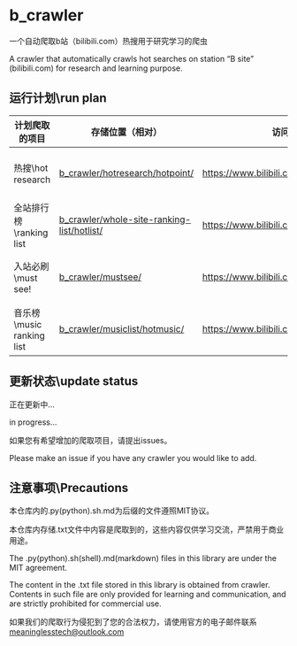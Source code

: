 # b_crawler
一个自动爬取b站（bilibili.com）热搜用于研究学习的爬虫  

A crawler that automatically crawls hot searches on station “B site” (bilibili.com) for research and learning purpose.

## 运行计划\run plan

|  计划爬取的项目   |  存储位置（相对） | 访问链接 | 更新模式 | 时间表（utc）|
|  -----  | --------- |--------- | ------- | ----  |
| 热搜\hot research  | [b_crawler/hotresearch/hotpoint/](https://github.com/zeturn/b_crawler/tree/main/hotresearch) | <https://www.bilibili.com> | 每小时更新\every hour | 0 * * * * |
| 全站排行榜\ranking list | [b_crawler/whole-site-ranking-list/hotlist/](https://github.com/zeturn/b_crawler/tree/main/whole-site-ranking-list) | <https://www.bilibili.com/v/popular/rank/all> | 每小时更新\every hour | 0 * * * * |
| 入站必刷\must see! | [b_crawler/mustsee/](https://github.com/zeturn/b_crawler/tree/main/mustsee) | <https://www.bilibili.com/v/popular/history> | 每月更新\every month | 11 5 26 * * |
| 音乐榜\music ranking list | [b_crawler/musiclist/hotmusic/](https://github.com/zeturn/b_crawler/tree/main/musiclist) | <https://www.bilibili.com/v/popular/music> | 每周更新\every month | 0 8 * * 0 |

## 更新状态\update status

正在更新中...  

in progress...

如果您有希望增加的爬取项目，请提出issues。

Please make an issue if you have any crawler you would like to add.


## 注意事项\Precautions

本仓库内的.py(python)\.sh\.md为后缀的文件遵照MIT协议。  

本仓库内存储.txt文件中内容是爬取到的，这些内容仅供学习交流，严禁用于商业用途。  

  
  
The .py(python)\.sh(shell)\.md(markdown) files in this library are under the MIT agreement.  

The content in the .txt file stored in this library is obtained from crawler. Contents in such file are only provided for learning and communication, and are strictly prohibited for commercial use.

如果我们的爬取行为侵犯到了您的合法权力，请使用官方的电子邮件联系 meaninglesstech@outlook.com
